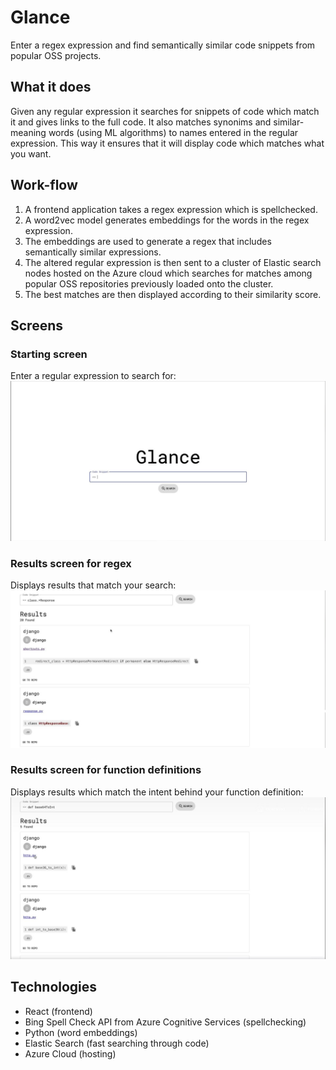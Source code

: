 # Glance
Enter a regex expression and find semantically similar code snippets from popular OSS projects.

## What it does
Given any regular expression it searches for snippets of code which match it and gives links to the full code. It also matches synonims and similar-meaning words (using ML algorithms) to names entered in the regular expression. This way it ensures that it will display code which matches what you want.

## Work-flow
1. A frontend application takes a regex expression which is spellchecked. 
2. A word2vec model generates embeddings for the words in the regex expression. 
3. The embeddings are used to generate a regex that includes semantically similar expressions. 
4. The altered regular expression is then sent to a cluster of Elastic search nodes hosted on the Azure cloud which searches for matches among popular OSS repositories previously loaded onto the cluster. 
5. The best matches are then displayed according to their similarity score.

## Screens

### Starting screen 
Enter a regular expression to search for:
![start](https://github.com/avaspataru/hackcambridge101/blob/master/screens/start_screen.JPG)

### Results screen for regex
Displays results that match your search: 
![search](https://github.com/avaspataru/hackcambridge101/blob/master/screens/regex_search_screen.JPG)

### Results screen for function definitions
Displays results which match the intent behind your function definition:
![func](https://github.com/avaspataru/hackcambridge101/blob/master/screens/func_search_screen.JPG)


## Technologies 
* React (frontend)
* Bing Spell Check API from Azure Cognitive Services (spellchecking)
* Python (word embeddings) 
* Elastic Search (fast searching through code) 
* Azure Cloud (hosting) 
